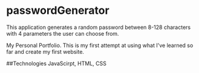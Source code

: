 # passwordGenerator

This application generates a random password between 8-128 characters with 4 parameters the user can choose from.

My Personal Portfolio. This is my first attempt at using what I've learned so far and create my first website.

##Technologies JavaScirpt, HTML, CSS


